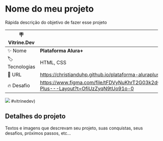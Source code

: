 # Nome do meu projeto

Rápida descrição do objetivo de fazer esse projeto

| :placard: Vitrine.Dev |     |
| -------------  | --- |
| :sparkles: Nome        | **Plataforma Alura+**
| :label: Tecnologias | HTML, CSS 
| :rocket: URL         | https://christianduhp.github.io/plataforma-aluraplus/
| :fire: Desafio     | https://www.figma.com/file/tFDVyNuKhrT2G03k2dCstW/Alura-Plus---Layout?t=OfiUzZyqN9tUo91o-0

<!-- Inserir imagem com a #vitrinedev ao final do link -->
![](https://raw.githubusercontent.com/christianduhp/alura-geek/master/public/images/og-image.png#vitrinedev)
#vitrinedev)

## Detalhes do projeto

Textos e imagens que descrevam seu projeto, suas conquistas, seus desafios, próximos passos, etc...
